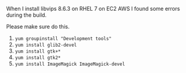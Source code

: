 When I install libvips 8.6.3 on RHEL 7 on EC2 AWS I found some errors during the build.

Please make sure do this.

1. `yum groupinstall "Development tools"`
2. `yum install glib2-devel`
3. `yum install gtk+*`
4. `yum install gtk2*`
5. `yum install ImageMagick ImageMagick-devel`
